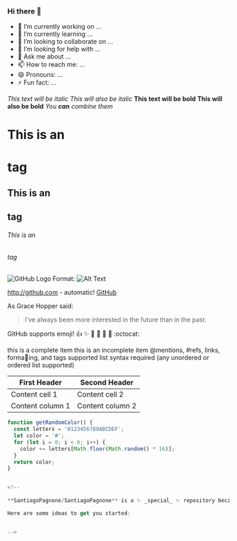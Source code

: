 ### Hi there 👋

- 🔭 I’m currently working on ...
- 🌱 I’m currently learning ...
- 👯 I’m looking to collaborate on ...
- 🤔 I’m looking for help with ...
- 💬 Ask me about ...
- 📫 How to reach me: ...
- 😄 Pronouns: ...
- ⚡ Fun fact: ...


*This text will be italic*
_This will also be italic_
**This text will be bold**
__This will also be bold__
*You **can** combine them*

# This is an <h1> tag
## This is an <h2> tag
###### This is an <h6> tag
  
![GitHub Logo](/images/logo.png)
Format: ![Alt Text](url) 
  
http://github.com - automatic!
[GitHub](http://github.com)  

As Grace Hopper said:
> I’ve always been more interested
> in the future than in the past.


GitHub supports emoji!
:+1: :sparkles: :camel: :tada:
:rocket: :metal: :octocat: 


this is a complete item
this is an incomplete item
@mentions, #refs, links, formaing,
and tags supported
list syntax required (any unordered or
ordered list supported)

First Header | Second Header
------------ | -------------
Content cell 1 | Content cell 2
Content column 1 | Content column 2


```javascript
function getRandomColor() {
  const letters = '0123456789ABCDEF';
  let color = '#';
  for (let i = 0; i < 6; i++) {
    color += letters[Math.floor(Math.random() * 16)];
  }
  return color;
}


<!--  
  
**SantiagoPagnone/SantiagoPagnone** is a ✨ _special_ ✨ repository because its `README.md` (this file) appears on your GitHub profile.

Here are some ideas to get you started:


-->
